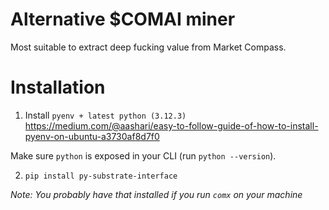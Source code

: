 # Alternative $COMAI miner

Most suitable to extract deep fucking value from Market Compass.

# Installation

1. Install `pyenv + latest python (3.12.3)` https://medium.com/@aashari/easy-to-follow-guide-of-how-to-install-pyenv-on-ubuntu-a3730af8d7f0

Make sure `python` is exposed in your CLI (run `python --version`).

2. `pip install py-substrate-interface`

_Note: You probably have that installed if you run `comx` on your machine_
